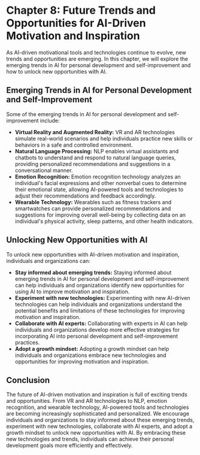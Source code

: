 Chapter 8: Future Trends and Opportunities for AI-Driven Motivation and Inspiration
===================================================================================

As AI-driven motivational tools and technologies continue to evolve, new trends and opportunities are emerging. In this chapter, we will explore the emerging trends in AI for personal development and self-improvement and how to unlock new opportunities with AI.

Emerging Trends in AI for Personal Development and Self-Improvement
-------------------------------------------------------------------

Some of the emerging trends in AI for personal development and self-improvement include:

* **Virtual Reality and Augmented Reality:** VR and AR technologies simulate real-world scenarios and help individuals practice new skills or behaviors in a safe and controlled environment.
* **Natural Language Processing:** NLP enables virtual assistants and chatbots to understand and respond to natural language queries, providing personalized recommendations and suggestions in a conversational manner.
* **Emotion Recognition:** Emotion recognition technology analyzes an individual's facial expressions and other nonverbal cues to determine their emotional state, allowing AI-powered tools and technologies to adjust their recommendations and feedback accordingly.
* **Wearable Technology:** Wearables such as fitness trackers and smartwatches can provide personalized recommendations and suggestions for improving overall well-being by collecting data on an individual's physical activity, sleep patterns, and other health indicators.

Unlocking New Opportunities with AI
-----------------------------------

To unlock new opportunities with AI-driven motivation and inspiration, individuals and organizations can:

* **Stay informed about emerging trends:** Staying informed about emerging trends in AI for personal development and self-improvement can help individuals and organizations identify new opportunities for using AI to improve motivation and inspiration.
* **Experiment with new technologies:** Experimenting with new AI-driven technologies can help individuals and organizations understand the potential benefits and limitations of these technologies for improving motivation and inspiration.
* **Collaborate with AI experts:** Collaborating with experts in AI can help individuals and organizations develop more effective strategies for incorporating AI into personal development and self-improvement practices.
* **Adopt a growth mindset:** Adopting a growth mindset can help individuals and organizations embrace new technologies and opportunities for improving motivation and inspiration.

Conclusion
----------

The future of AI-driven motivation and inspiration is full of exciting trends and opportunities. From VR and AR technologies to NLP, emotion recognition, and wearable technology, AI-powered tools and technologies are becoming increasingly sophisticated and personalized. We encourage individuals and organizations to stay informed about these emerging trends, experiment with new technologies, collaborate with AI experts, and adopt a growth mindset to unlock new opportunities with AI. By embracing these new technologies and trends, individuals can achieve their personal development goals more efficiently and effectively.


